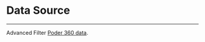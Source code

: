 # Data Source
-------------

Advanced Filter [Poder 360 data](https://www.poder360.com.br/banco-de-dados/).

